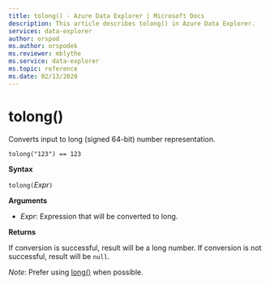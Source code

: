 ```yaml
---
title: tolong() - Azure Data Explorer | Microsoft Docs
description: This article describes tolong() in Azure Data Explorer.
services: data-explorer
author: orspod
ms.author: orspodek
ms.reviewer: mblythe
ms.service: data-explorer
ms.topic: reference
ms.date: 02/13/2020
---
```

# tolong()

Converts input to long (signed 64-bit) number representation.

```kusto
tolong("123") == 123
```

**Syntax**

`tolong(`*Expr*`)`

**Arguments**

* *Expr*: Expression that will be converted to long. 

**Returns**

If conversion is successful, result will be a long number.
If conversion is not successful, result will be `null`.
 
*Note*: Prefer using [long()](./scalar-data-types/long.md) when possible.